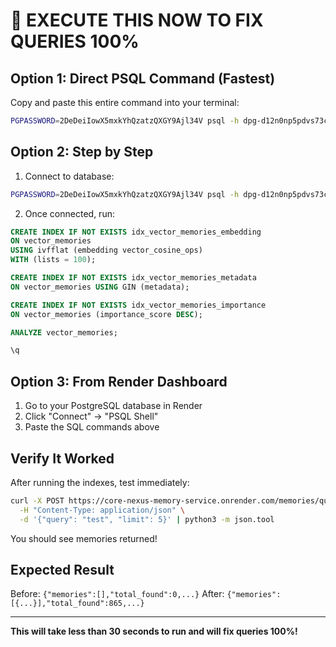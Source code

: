 # 🚨 EXECUTE THIS NOW TO FIX QUERIES 100%

## Option 1: Direct PSQL Command (Fastest)

Copy and paste this entire command into your terminal:

```bash
PGPASSWORD=2DeDeiIowX5mxkYhQzatzQXGY9Ajl34V psql -h dpg-d12n0np5pdvs73ctmm40-a.oregon-postgres.render.com -U nexus_memory_db_user nexus_memory_db -c "CREATE INDEX IF NOT EXISTS idx_vector_memories_embedding ON vector_memories USING ivfflat (embedding vector_cosine_ops) WITH (lists = 100); CREATE INDEX IF NOT EXISTS idx_vector_memories_metadata ON vector_memories USING GIN (metadata); CREATE INDEX IF NOT EXISTS idx_vector_memories_importance ON vector_memories (importance_score DESC); ANALYZE vector_memories;"
```

## Option 2: Step by Step

1. Connect to database:
```bash
PGPASSWORD=2DeDeiIowX5mxkYhQzatzQXGY9Ajl34V psql -h dpg-d12n0np5pdvs73ctmm40-a.oregon-postgres.render.com -U nexus_memory_db_user nexus_memory_db
```

2. Once connected, run:
```sql
CREATE INDEX IF NOT EXISTS idx_vector_memories_embedding 
ON vector_memories 
USING ivfflat (embedding vector_cosine_ops) 
WITH (lists = 100);

CREATE INDEX IF NOT EXISTS idx_vector_memories_metadata 
ON vector_memories USING GIN (metadata);

CREATE INDEX IF NOT EXISTS idx_vector_memories_importance 
ON vector_memories (importance_score DESC);

ANALYZE vector_memories;

\q
```

## Option 3: From Render Dashboard

1. Go to your PostgreSQL database in Render
2. Click "Connect" → "PSQL Shell"
3. Paste the SQL commands above

## Verify It Worked

After running the indexes, test immediately:

```bash
curl -X POST https://core-nexus-memory-service.onrender.com/memories/query \
  -H "Content-Type: application/json" \
  -d '{"query": "test", "limit": 5}' | python3 -m json.tool
```

You should see memories returned!

## Expected Result

Before: `{"memories":[],"total_found":0,...}`
After: `{"memories":[{...}],"total_found":865,...}`

---
**This will take less than 30 seconds to run and will fix queries 100%!**